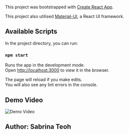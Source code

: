 This project was bootstrapped with [Create React App](https://github.com/facebook/create-react-app).

This project also utilised [Material-UI](https://material-ui.com/), a React UI framework.

## Available Scripts

In the project directory, you can run:

### `npm start`

Runs the app in the development mode.<br />
Open [http://localhost:3000](http://localhost:3000) to view it in the browser.

The page will reload if you make edits.<br />
You will also see any lint errors in the console.

## Demo Video

![Demo Video](websiteDemo.gif)

## Author: Sabrina Teoh
